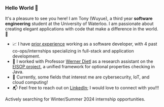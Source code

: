 ### Hello World :wave:
It's a pleasure to see you here! I am Tony (Wuyue), a third year **software engineering** student at the University of Waterloo. I am passionate about 
creating elegant applications with code that make a difference in the world. :city_sunset: 

* :chart_with_upwards_trend: I have [prior experience](https://github.com/TonyxSun/TonyxSun/blob/master/Tony_Wuyue_Sun_Resume.pdf) working as a software developer, with 4 past co-ops/internships specializing in full-stack and application development. 
* 🥼 I worked with Professor [Werner Dietl](https://ece.uwaterloo.ca/~wdietl/) as a research assistant on the [EISOP project](https://eisop.github.io/), a unified framework for optional properties checking in Java.
* :space_invader: Currently, some fields that interest me are cybersecurity, IoT, and cloud computing!
* :mailbox_with_mail: Feel free to reach out on [LinkedIn](https://www.linkedin.com/in/tonywsun/); I would love to connect with you!!!

Actively searching for Winter/Summer 2024 internship opportunities.
<!---
TonyxSun/TonyxSun is a ✨ special ✨ repository because its `README.md` (this file) appears on your GitHub profile.
You can click the Preview link to take a look at your changes.
--->
